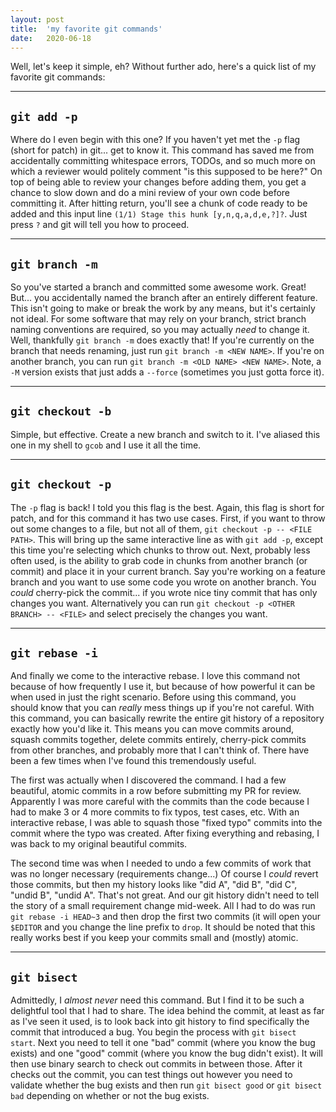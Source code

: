 ```yaml
---
layout: post
title:  'my favorite git commands'
date:   2020-06-18
---
```


Well, let's keep it simple, eh?  Without further ado, here's a quick list of my favorite git commands:

---

## `git add -p`

Where do I even begin with this one?  If you haven't yet met the `-p` flag (short for patch) in git... get to know it.  This command has saved me from accidentally committing whitespace errors, TODOs, and so much more on which a reviewer would politely comment "is this supposed to be here?"  On top of being able to review your changes before adding them, you get a chance to slow down and do a mini review of your own code before committing it.
After hitting return, you'll see a chunk of code ready to be added and this input line `(1/1) Stage this hunk [y,n,q,a,d,e,?]?`.  Just press `?` and git will tell you how to proceed.

---

## `git branch -m`

So you've started a branch and committed some awesome work.  Great!  But... you accidentally named the branch after an entirely different feature.  This isn't going to make or break the work by any means, but it's certainly not ideal.  For some software that may rely on your branch, strict branch naming conventions are required, so you may actually _need_ to change it.  Well, thankfully `git branch -m` does exactly that!
If you're currently on the branch that needs renaming, just run `git branch -m <NEW NAME>`.  If you're on another branch, you can run `git branch -m <OLD NAME> <NEW NAME>`.  Note, a `-M` version exists that just adds a `--force` (sometimes you just gotta force it).

---

## `git checkout -b`

Simple, but effective.  Create a new branch and switch to it.  I've aliased this one in my shell to `gcob` and I use it all the time.

---

## `git checkout -p`

The `-p` flag is back!  I told you this flag is the best.  Again, this flag is short for patch, and for this command it has two use cases.  First, if you want to throw out some changes to a file, but not all of them, `git checkout -p -- <FILE PATH>`.  This will bring up the same interactive line as with `git add -p`, except this time you're selecting which chunks to throw out.
Next, probably less often used, is the ability to grab code in chunks from another branch (or commit) and place it in your current branch.  Say you're working on a feature branch and you want to use some code you wrote on another branch.  You _could_ cherry-pick the commit... if you wrote nice tiny commit that has only changes you want.  Alternatively you can run `git checkout -p <OTHER BRANCH> -- <FILE>` and select precisely the changes you want.

---

## `git rebase -i`

And finally we come to the interactive rebase.  I love this command not because of how frequently I use it, but because of how powerful it can be when used in just the right scenario.  Before using this command, you should know that you can _really_ mess things up if you're not careful.  With this command, you can basically rewrite the entire git history of a repository exactly how you'd like it.
This means you can move commits around, squash commits together, delete commits entirely, cherry-pick commits from other branches, and probably more that I can't think of.  There have been a few times when I've found this tremendously useful.

The first was actually when I discovered the command.  I had a few beautiful, atomic commits in a row before submitting my PR for review.  Apparently I was more careful with the commits than the code because I had to make 3 or 4 more commits to fix typos, test cases, etc.  With an interactive rebase, I was able to squash those "fixed typo" commits into the commit where the typo was created.  After fixing everything and rebasing, I was back to my original beautiful commits.

The second time was when I needed to undo a few commits of work that was no longer necessary (requirements change...)  Of course I _could_ revert those commits, but then my history looks like "did A", "did B", "did C", "undid B", "undid A".  That's not great.  And our git history didn't need to tell the story of a small requirement change mid-week.
All I had to do was run `git rebase -i HEAD~3` and then drop the first two commits (it will open your `$EDITOR` and you change the line prefix to `drop`.  It should be noted that this really works best if you keep your commits small and (mostly) atomic.

---

## `git bisect`

Admittedly, I _almost never_ need this command.  But I find it to be such a delightful tool that I had to share.  The idea behind the commit, at least as far as I've seen it used, is to look back into git history to find specifically the commit that introduced a bug.  You begin the process with `git bisect start`.  Next you need to tell it one "bad" commit (where you know the bug exists) and one "good" commit (where you know the bug didn't exist).
It will then use binary search to check out commits in between those.  After it checks out the commit, you can test things out however you need to validate whether the bug exists and then run `git bisect good` or `git bisect bad` depending on whether or not the bug exists.
